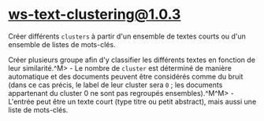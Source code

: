 # ws-text-clustering@1.0.3

Créer différents `clusters` à partir d'un ensemble de textes courts ou d'un ensemble de listes de mots-clés.

Créer plusieurs groupe afin d'y classifier les différents textes en fonction de leur similarité.^M> - Le nombre de `cluster` est déterminé de manière automatique et des documents peuvent être considérés comme du bruit (dans ce cas précis, le label de leur cluster sera `0` ; les documents appartenant du cluster 0 ne sont pas regroupés ensembles).^M^M> - L'entrée peut être un texte court (type titre ou petit abstract), mais aussi une liste de mots-clés.
